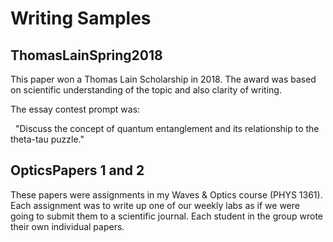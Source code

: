 # Writing Samples 
 
## ThomasLainSpring2018
 
This paper won a Thomas Lain Scholarship in 2018. The award was based on scientific understanding of the topic and also clarity of writing. 
 
The essay contest prompt was: 

&nbsp; "Discuss the concept of quantum entanglement and its relationship to the theta-tau puzzle." 
 
 
## OpticsPapers 1 and 2
 
These papers were assignments in my Waves & Optics course (PHYS 1361). Each assignment was to write up one of our weekly labs as if we were going to submit them to a scientific journal. Each student in the group wrote their own individual papers.
